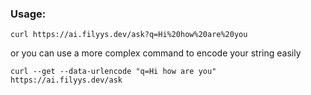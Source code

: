 ### Usage:
```
curl https://ai.filyys.dev/ask?q=Hi%20how%20are%20you
```
or you can use a more complex command to encode your string easily
```
curl --get --data-urlencode "q=Hi how are you" https://ai.filyys.dev/ask
```
